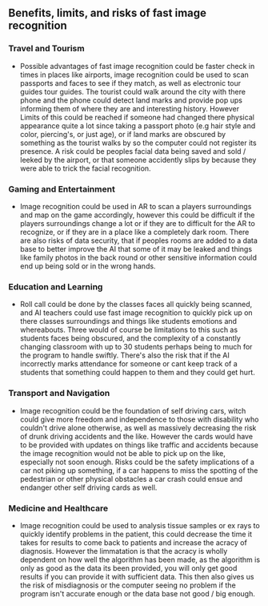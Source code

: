 ## Benefits, limits, and risks of fast image recognition

### Travel and Tourism
* Possible advantages of fast image recognition could be faster check in times in places like airports, 
image recognition could be used to scan passports and faces to see if they match, as well as electronic tour guides
tour guides. The tourist could walk around the city with there phone and the phone could detect land marks and
provide pop ups informing them of where they are and interesting history. However Limits of this could be reached if someone 
had changed there physical appearance quite a lot since taking a passport photo (e.g hair style and color, piercing's, or just age), 
or if land marks are obscured by something as the tourist walks by so the computer could not register its presence. A risk could
be peoples facial data being saved and sold / leeked by the airport, or that someone accidently slips by because they were able to
trick the facial recognition. 
### Gaming and Entertainment
* Image recognition could be used in AR to scan a players surroundings and map on the game accordingly, however this could be difficult if the 
players surroundings change a lot or if they are to difficult for the AR to recognize, or if they are in a place like a completely dark
room. There are also risks of data security, that if peoples rooms are added to a data base to better improve the AI that some of it
may be leaked and things like family photos in the back round or other sensitive information could end up being sold or in the wrong hands. 
### Education and Learning
* Roll call could be done by the classes faces all quickly being scanned, and AI teachers could use fast image recognition to quickly
pick up on there classes surroundings and things like students emotions and whereabouts. Three would of course be limitations to this
such as students faces being obscured, and the complexity of a constantly changing classroom with up to 30 students perhaps being to 
much for the program to handle swiftly. There's also the risk that if the AI incorrectly marks attendance for someone or cant keep track of 
a students that something could happen to them and they could get hurt. 
### Transport and Navigation
* Image recognition could be the foundation of self driving cars, witch could give more freedom and independence to those with disability 
who couldn't drive alone otherwise, as well as massively decreasing the risk of drunk driving accidents and the like. However the cards would
have to be provided with updates on things like traffic and accidents because the image recognition would not be able to pick up on the like,
especially not soon enough. Risks could be the safety implications of a car not piking up something, if a car happens to miss the spotting of the pedestrian or other 
physical obstacles a car crash could ensue and endanger other self driving cards as well. 
### Medicine and Healthcare
* Image recognition could be used to analysis tissue samples or ex rays to quickly identify problems in the patient, 
this could decrease the time it takes for results to come back to patients and increase the acracy of diagnosis. However the limmatation is that
the acracy is wholly dependent on how well the algorithm has been made, as the algorithm is only as good as the data its been provided, 
you will only get good results if you can provide it with sufficient data. This then also gives us the risk of misdiagnosis 
or the computer seeing no problem if the program isn't accurate enough or the data base not good / big enough. 
